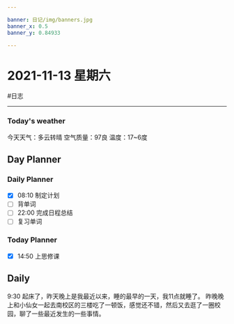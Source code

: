 ```yaml
---

banner: 日记/img/banners.jpg
banner_x: 0.5
banner_y: 0.84933

---
```

# 2021-11-13 星期六
#日志 

---

### Today's weather
今天天气：多云转晴
空气质量：97良
温度：17~6度
## Day Planner

### Daily Planner
- [x] 08:10 制定计划
- [ ] 背单词
- [ ] 22:00 完成日程总结
- [ ] 复习单词

### Today Planner
- [x] 14:50 上思修课
## Daily
9:30 起床了，昨天晚上是我最近以来，睡的最早的一天，我11点就睡了。
昨晚晚上和小仙女一起去南校区的三楼吃了一顿饭，感觉还不错，然后又去逛了一圈校园，聊了一些最近发生的一些事情。